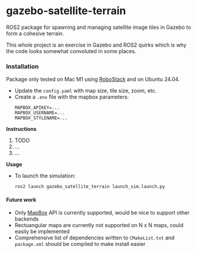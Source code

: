 # gazebo-satellite-terrain
ROS2 package for spawning and managing satellite image tiles in Gazebo to form a cohesive terrain.

This whole project is an exercise in Gazebo and ROS2 quirks which is why the code looks somewhat convoluted in some places.

### Installation
Package only tested on Mac M1 using [RoboStack](https://robostack.github.io) and on Ubuntu 24.04.

- Update the `config.yaml` with map size, tile size, zoom, etc.
- Create a `.env` file with the mapbox parameters:
    ```text
    MAPBOX_APIKEY=...
    MAPBOX_USERNAME=...
    MAPBOX_STYLENAME=...
    ```

**Instructions**
1. TODO
2. ...
3. ...

**Usage**
- To launch the simulation:
    ```
    ros2 launch gazebo_satellite_terrain launch_sim.launch.py
    ```

#### Future work
- Only [MapBox](https://www.mapbox.com) API is currently supported, would be nice to support other backends
- Rectuangular maps are currently not supported on N x N maps, could easily be implemented
- Comprehensive list of dependencies written to `CMakeList.txt` and `package.xml` should be compiled to make install easier